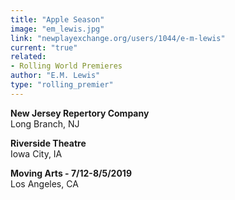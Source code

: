 ```yaml
---
title: "Apple Season"
image: "em_lewis.jpg"
link: "newplayexchange.org/users/1044/e-m-lewis"
current: "true"
related:
- Rolling World Premieres
author: "E.M. Lewis"
type: "rolling_premier"
---
```


**New Jersey Repertory Company**\
Long Branch, NJ

**Riverside Theatre**\
Iowa City, IA

**Moving Arts - 7/12-8/5/2019**\
Los Angeles, CA
